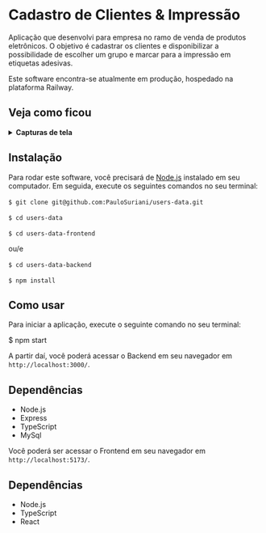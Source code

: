 # Cadastro de Clientes & Impressão

Aplicação que desenvolvi para empresa no ramo de venda de produtos eletrônicos. O objetivo é cadastrar os clientes e disponibilizar a possibilidade de escolher um grupo e marcar para a impressão em etiquetas adesivas. 

Este software encontra-se atualmente em produção, hospedado na plataforma Railway. 

## Veja como ficou

<details>
  <summary>
    <strong>Capturas de tela</strong>
  </summary>
  
![print da tela inicial da aplicação exibida num navegador em desktop](https://github.com/PauloSuriani/users-data/blob/main/Screenshot%20from%202022-11-11%2013-03-22.png?raw=true)

![print da tela inicial da aplicação exibida num dispositivo móvel](https://github.com/PauloSuriani/users-data/blob/main/Screenshot%20from%202022-11-11%2013-08-02.png?raw=true)

![print da tela de edição da aplicação exibida num navegador em desktop](https://github.com/PauloSuriani/users-data/blob/main/Screenshot%20from%202022-11-14%2010-10-46.png?raw=true)




</details>

## Instalação

Para rodar este software, você precisará de [Node.js](https://nodejs.org) instalado em seu computador. Em seguida, execute os seguintes comandos no seu terminal:

`$ git clone git@github.com:PauloSuriani/users-data.git`

`$ cd users-data`

`$ cd users-data-frontend`

ou/e

`$ cd users-data-backend`

`$ npm install`


## Como usar

Para iniciar a aplicação, execute o seguinte comando no seu terminal:

$ npm start


A partir daí, você poderá acessar o Backend em seu navegador em `http://localhost:3000/`.

## Dependências

- Node.js
- Express
- TypeScript
- MySql


Você poderá ser acessar o Frontend em seu navegador em `http://localhost:5173/`.

## Dependências

- Node.js
- TypeScript
- React

